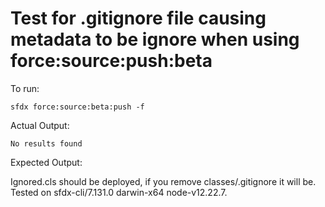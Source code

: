 # Test for .gitignore file causing metadata to be ignore when using force:source:push:beta

To run:

    sfdx force:source:beta:push -f

Actual Output:

    No results found

Expected Output:

Ignored.cls should be deployed, if you remove classes/.gitignore it will be. Tested on sfdx-cli/7.131.0 darwin-x64 node-v12.22.7.
